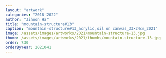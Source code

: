 ```yaml
---
layout: "artwork"
categories: "2018-2022"
author: "Jihoon Ha"
title: "mountain-structure#13"
caption: "mountain-structure#13_acrylic,oil on canvas_33×24㎝_2021"
image: /assets/images/artworks/2021/mountain-structure-13.jpg
thumb: /assets/images/artworks/2021/thumbs/mountain-structure-13.jpg
order: 730
orderByYear: 2021041
---
```

